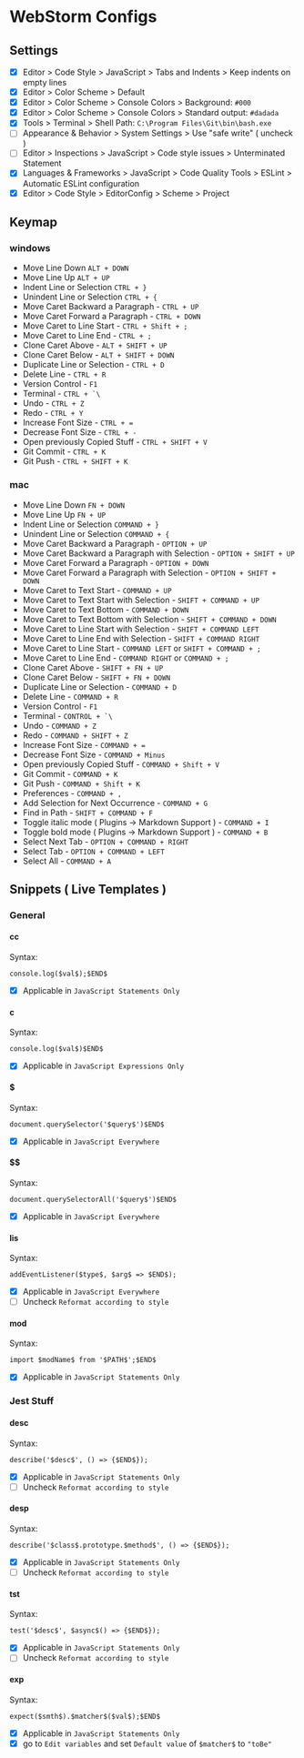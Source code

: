 # WebStorm Configs

## Settings

- [x] Editor > Code Style > JavaScript > Tabs and Indents > Keep indents on empty lines
- [x] Editor > Color Scheme > Default
- [x] Editor > Color Scheme > Console Colors > Background: `#000`
- [x] Editor > Color Scheme > Console Colors > Standard output: `#dadada`
- [x] Tools > Terminal > Shell Path: `C:\Program Files\Git\bin\bash.exe`
- [ ] Appearance & Behavior > System Settings > Use "safe write" ( uncheck )
- [ ] Editor > Inspections > JavaScript > Code style issues > Unterminated Statement
- [x] Languages & Frameworks > JavaScript > Code Quality Tools > ESLint > Automatic ESLint configuration
- [x] Editor > Code Style > EditorConfig > Scheme > Project

## Keymap

### windows

- Move Line Down `ALT + DOWN`
- Move Line Up `ALT + UP`
- Indent Line or Selection `CTRL + }`
- Unindent Line or Selection `CTRL + {`
- Move Caret Backward a Paragraph - `CTRL + UP`
- Move Caret Forward a Paragraph - `CTRL + DOWN`
- Move Caret to Line Start - `CTRL + Shift + ;`
- Move Caret to Line End - `CTRL + ;`
- Clone Caret Above - `ALT + SHIFT + UP`
- Clone Caret Below - `ALT + SHIFT + DOWN`
- Duplicate Line or Selection - `CTRL + D`
- Delete Line - `CTRL + R`
- Version Control - `F1`
- Terminal - ``CTRL + `\``
- Undo - `CTRL + Z`
- Redo - `CTRL + Y`
- Increase Font Size - `CTRL + =`
- Decrease Font Size - `CTRL + -`
- Open previously Copied Stuff - `CTRL + SHIFT + V`
- Git Commit - `CTRL + K`
- Git Push - `CTRL + SHIFT + K`

### mac

- Move Line Down `FN + DOWN`
- Move Line Up `FN + UP`
- Indent Line or Selection `COMMAND + }`
- Unindent Line or Selection `COMMAND + {`
- Move Caret Backward a Paragraph - `OPTION + UP`
- Move Caret Backward a Paragraph with Selection - `OPTION + SHIFT + UP`
- Move Caret Forward a Paragraph - `OPTION + DOWN`
- Move Caret Forward a Paragraph with Selection - `OPTION + SHIFT + DOWN`
- Move Caret to Text Start - `COMMAND + UP`
- Move Caret to Text Start with Selection - `SHIFT + COMMAND + UP`
- Move Caret to Text Bottom - `COMMAND + DOWN`
- Move Caret to Text Bottom with Selection - `SHIFT + COMMAND + DOWN`
- Move Caret to Line Start with Selection - `SHIFT + COMMAND LEFT`
- Move Caret to Line End with Selection - `SHIFT + COMMAND RIGHT`
- Move Caret to Line Start - `COMMAND LEFT` or `SHIFT + COMMAND + ;`
- Move Caret to Line End - `COMMAND RIGHT` or `COMMAND + ;`
- Clone Caret Above - `SHIFT + FN + UP`
- Clone Caret Below - `SHIFT + FN + DOWN`
- Duplicate Line or Selection - `COMMAND + D`
- Delete Line - `COMMAND + R`
- Version Control - `F1`
- Terminal - ``CONTROL + `\``
- Undo - `COMMAND + Z`
- Redo - `COMMAND + SHIFT + Z`
- Increase Font Size - `COMMAND + =`
- Decrease Font Size - `COMMAND + Minus`
- Open previously Copied Stuff - `COMMAND + Shift + V`
- Git Commit - `COMMAND + K`
- Git Push - `COMMAND + Shift + K`
- Preferences - `COMMAND + ,`
- Add Selection for Next Occurrence - `COMMAND + G`
- Find in Path - `SHIFT + COMMAND + F`
- Toggle italic mode ( Plugins -> Markdown Support ) - `COMMAND + I`
- Toggle bold mode ( Plugins -> Markdown Support ) - `COMMAND + B`
- Select Next Tab - `OPTION + COMMAND + RIGHT`
- Select Tab - `OPTION + COMMAND + LEFT`
- Select All - `COMMAND + A`

## Snippets ( Live Templates )

### General

#### cc

Syntax:
```
console.log($val$);$END$
```
- [x] Applicable in `JavaScript Statements Only`

#### c

Syntax:
```
console.log($val$)$END$
```
- [x] Applicable in `JavaScript Expressions Only`

#### $

Syntax:
```
document.querySelector('$query$')$END$
```
- [x] Applicable in `JavaScript Everywhere`

#### $$

Syntax:
```
document.querySelectorAll('$query$')$END$
```
- [x] Applicable in `JavaScript Everywhere`

#### lis

Syntax:
```
addEventListener($type$, $arg$ => $END$);
```
- [x] Applicable in `JavaScript Everywhere`
- [ ] Uncheck `Reformat according to style`

#### mod

Syntax:
```
import $modName$ from '$PATH$';$END$
```
- [x] Applicable in `JavaScript Statements Only`

### Jest Stuff

#### desc

Syntax:
```
describe('$desc$', () => {$END$});
```
- [x] Applicable in `JavaScript Statements Only`
- [ ] Uncheck `Reformat according to style`

#### desp

Syntax:
```
describe('$class$.prototype.$method$', () => {$END$});
```
- [x] Applicable in `JavaScript Statements Only`
- [ ] Uncheck `Reformat according to style`

#### tst

Syntax:
```
test('$desc$', $async$() => {$END$});
```
- [x] Applicable in `JavaScript Statements Only`
- [ ] Uncheck `Reformat according to style`

#### exp

Syntax:
```
expect($smth$).$matcher$($val$);$END$
```
- [x] Applicable in `JavaScript Statements Only`
- [x] go to `Edit variables` and set `Default value` of `$matcher$` to `"toBe"`
